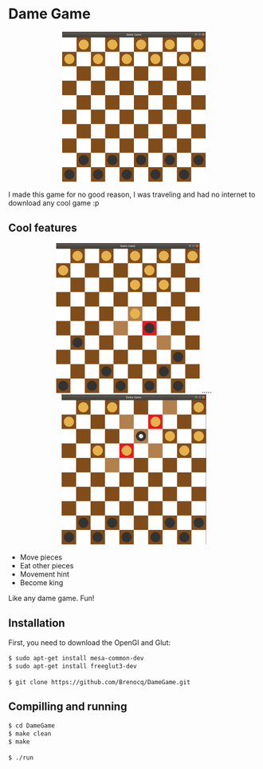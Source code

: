 # Dame Game
<p align="center">
<img src="img/Init.png" height="300">
</p>
I made this game for no good reason, I was traveling and had no internet to download any cool game :p

## Cool features
<p align="center">
<img src="img/Eat1.png" height="300">
.....
<img src="img/Eat2.png" height="300">
</p>

- Move pieces
- Eat other pieces
- Movement hint
- Become king

Like any dame game. Fun!

## Installation
First, you need to download the OpenGl and Glut:
```
$ sudo apt-get install mesa-common-dev
$ sudo apt-get install freeglut3-dev

$ git clone https://github.com/Brenocq/DameGame.git
```

## Compilling and running
```
$ cd DameGame
$ make clean
$ make

$ ./run
```
